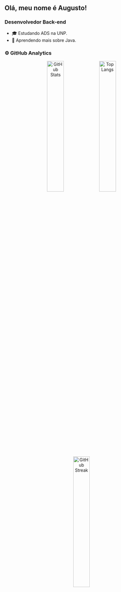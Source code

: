 ## Olá, meu nome é Augusto!
### Desenvolvedor Back-end
- 🎓 Estudando ADS na UNP.
- 🌱 Aprendendo mais sobre Java.

### ⚙️ GitHub Analytics

<p align="center">
  <img
    src="https://github-readme-stats.vercel.app/api?username=atsneto&theme=dark&hide_border=false&include_all_commits=true"
    alt="GitHub Stats"
    width="33%"
  />
  <img
    src="https://github-readme-stats.vercel.app/api/top-langs/?username=atsneto&theme=dark&hide_border=false&include_all_commits=true&count_private=true&layout=compact"
    alt="Top Langs"
    width="33%"
  />
  <img
    src="https://github-readme-streak-stats.herokuapp.com/?user=atsneto&theme=dark&hide_border=false"
    alt="GitHub Streak"
    width="33%"
  />
</p>
